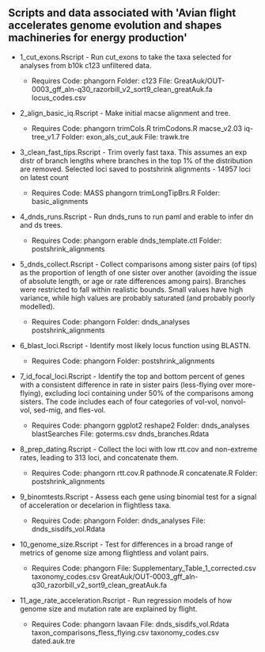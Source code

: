 ## Scripts and data associated with 'Avian flight accelerates genome evolution and shapes machineries for energy production'

* 1_cut_exons.Rscript - Run cut_exons to take the taxa selected for analyses from b10k c123 unfiltered data.
	*	Requires
Code:
phangorn
Folder:
c123
File:
GreatAuk/OUT-0003_gff_aln-q30_razorbill_v2_sort9_clean_greatAuk.fa
locus_codes.csv

* 2_align_basic_iq.Rscript - Make initial macse alignment and tree.
	* Requires
Code:
phangorn
trimCols.R
trimCodons.R
macse_v2.03
iq-tree_v1.7
Folder:
exon_als_cut_auk
File:
trawk.tre

* 3_clean_fast_tips.Rscript - Trim overly fast taxa. This assumes an exp distr of branch lengths where branches in the top 1% of the distribution are removed.
Selected loci saved to postshrink alignments - 14957 loci on latest count
	* Requires
Code:
MASS
phangorn
trimLongTipBrs.R
Folder:
basic_alignments

* 4_dnds_runs.Rscript - Run dnds_runs to run paml and erable to infer dn and ds trees.
	* Requires
Code:
phangorn
erable
dnds_template.ctl
Folder:
postshrink_alignments

* 5_dnds_collect.Rscript - Collect comparisons among sister pairs (of tips) as the proportion of length of one sister over another (avoiding the issue of absolute length, or age or rate differences among pairs). Branches were restricted to fall within realistic bounds. Small values have high variance, while high values are probably saturated (and probably poorly modelled).
	* Requires
Code:
phangorn
Folder:
dnds_analyses
postshrink_alignments

* 6_blast_loci.Rscript - Identify most likely locus function using BLASTN.
	* Requires
Code:
phangorn
Folder:
postshrink_alignments

* 7_id_focal_loci.Rscript - Identify the top and bottom percent of genes with a consistent difference in rate in sister pairs (less-flying over more-flying), excluding loci containing under 50% of the comparisons among sisters. The code includes each of four categories of vol-vol, nonvol-vol, sed-mig, and fles-vol.
	* Requires
Code:
phangorn
ggplot2
reshape2
Folder:
dnds_analyses
blastSearches
File:
goterms.csv
dnds_branches.Rdata

* 8_prep_dating.Rscript - Collect the loci with low rtt.cov and non-extreme rates, leading to 313 loci, and concatenate them.
	* Requires
Code:
phangorn
rtt.cov.R
pathnode.R
concatenate.R
Folder:
postshrink_alignments

* 9_binomtests.Rscript - Assess each gene using binomial test for a signal of acceleration or decelarion in flightless taxa.
	* Requires
Code:
phangorn
Folder:
dnds_analyses
File:
dnds_sisdifs_vol.Rdata

* 10_genome_size.Rscript - Test for differences in a broad range of metrics of genome size among flightless and volant pairs.
	* Requires
Code:
phangorn
File:
Supplementary_Table_1_corrected.csv
taxonomy_codes.csv
GreatAuk/OUT-0003_gff_aln-q30_razorbill_v2_sort9_clean_greatAuk.fa

* 11_age_rate_acceleration.Rscript - Run regression models of how genome size and mutation rate are explained by flight.
	* Requires
Code:
phangorn
lavaan
File:
dnds_sisdifs_vol.Rdata
taxon_comparisons_fless_flying.csv
taxonomy_codes.csv
dated.auk.tre

